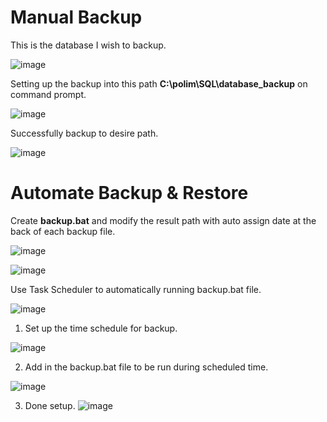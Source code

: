 
# Manual Backup

This is the database I wish to backup.

![image](https://github.com/user-attachments/assets/da0784f1-0ca6-444c-9877-06df6e3c04ed)

Setting up the backup into this path **C:\polim\SQL\database_backup** on command prompt.

![image](https://github.com/user-attachments/assets/276a39d8-264b-4613-a6c6-e01162f4b9d1)

Successfully backup to desire path.

![image](https://github.com/user-attachments/assets/f99af49e-3070-4c56-9a10-e31b7f41f037)

# Automate Backup & Restore

Create **backup.bat** and modify the result path with auto assign date at the back of each backup file.

![image](https://github.com/user-attachments/assets/4958a09a-f546-4a41-a8b8-d6f3b2ba53e9)


![image](https://github.com/user-attachments/assets/7387ca6a-7a45-4026-8735-9e514b2095a2)


Use Task Scheduler to automatically running backup.bat file.

![image](https://github.com/user-attachments/assets/7bf0b10b-c82e-41a0-ac1c-90dc3ebeaf11)

1. Set up the time schedule for backup.

![image](https://github.com/user-attachments/assets/3d23532d-cfa4-4627-a2ec-830bf4e20692)

2. Add in the backup.bat file to be run during scheduled time.

![image](https://github.com/user-attachments/assets/fbaba307-a955-4bb5-8629-48f467bf5056)

3. Done setup.
![image](https://github.com/user-attachments/assets/5d67fe10-847f-49e7-906c-de3cff3ddcbb)

